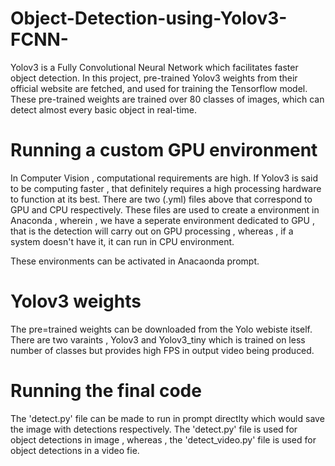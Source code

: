 # Object-Detection-using-Yolov3-FCNN-
Yolov3 is a Fully Convolutional Neural Network which facilitates faster object detection. In this project, pre-trained Yolov3 weights from their official website are fetched, and used for training the Tensorflow model. These pre-trained weights are trained over 80 classes of images, which can detect almost every basic object in real-time. 

# Running a custom GPU environment

In Computer Vision , computational requirements are high. If Yolov3 is said to be computing faster , that definitely requires a high processing hardware to function at its best.
There are two (.yml) files above that correspond to GPU and CPU respectively. These files are used to create a environment in Anaconda , wherein , we have a seperate environment dedicated to GPU , that is the detection will carry out on GPU processing , whereas , if a system doesn't have it, it can run in CPU environment.

These environments can be activated in Anacaonda prompt.

# Yolov3 weights

The pre=trained weights can be downloaded from the Yolo webiste itself. There are two varaints , Yolov3 and Yolov3_tiny which is trained on less number of classes but provides high FPS in output video being produced.

# Running the final code

The 'detect.py' file can be made to run in prompt directlty which would save the image with detections respectively. The 'detect.py' file is used for object detections in image , whereas , the 'detect_video.py' file is used for object detections in a video fie.
